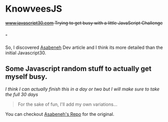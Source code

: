 # KnowveesJS
~~www.javascript30.com
Trying to get busy with a little JavaScript Challenge~~
##### -
So, I discovered [Asabeneh](https://dev.to/asabeneh/30-days-of-javascript-challenge-56kd) Dev article and I think its more detailed than the initial Javascript30.

## Some Javascript random stuff to actually get myself busy. 
_I think I can actually finish this in a day or two but I will make sure to take the full 30 days_
>For the sake of fun, I'll add my own variations...

You can checkout [Asabeneh's Repo](https://github.com/Asabeneh/30DaysOfJavaScript) for the original.